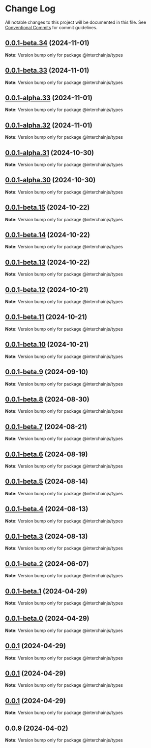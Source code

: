 # Change Log

All notable changes to this project will be documented in this file.
See [Conventional Commits](https://conventionalcommits.org) for commit guidelines.

## [0.0.1-beta.34](https://github.com/cosmology-tech/interchainjs/compare/@interchainjs/types@0.0.1-beta.33...@interchainjs/types@0.0.1-beta.34) (2024-11-01)

**Note:** Version bump only for package @interchainjs/types

## [0.0.1-beta.33](https://github.com/cosmology-tech/interchainjs/compare/@interchainjs/types@0.0.1-alpha.33...@interchainjs/types@0.0.1-beta.33) (2024-11-01)

**Note:** Version bump only for package @interchainjs/types

## [0.0.1-alpha.33](https://github.com/cosmology-tech/interchainjs/compare/@interchainjs/types@0.0.1-alpha.32...@interchainjs/types@0.0.1-alpha.33) (2024-11-01)

**Note:** Version bump only for package @interchainjs/types

## [0.0.1-alpha.32](https://github.com/cosmology-tech/interchainjs/compare/@interchainjs/types@0.0.1-alpha.31...@interchainjs/types@0.0.1-alpha.32) (2024-11-01)

**Note:** Version bump only for package @interchainjs/types

## [0.0.1-alpha.31](https://github.com/cosmology-tech/interchainjs/compare/@interchainjs/types@0.0.1-alpha.30...@interchainjs/types@0.0.1-alpha.31) (2024-10-30)

**Note:** Version bump only for package @interchainjs/types

## [0.0.1-alpha.30](https://github.com/cosmology-tech/interchainjs/compare/@interchainjs/types@0.0.1-beta.15...@interchainjs/types@0.0.1-alpha.30) (2024-10-30)

**Note:** Version bump only for package @interchainjs/types

## [0.0.1-beta.15](https://github.com/cosmology-tech/interchainjs/compare/@interchainjs/types@0.0.1-beta.14...@interchainjs/types@0.0.1-beta.15) (2024-10-22)

**Note:** Version bump only for package @interchainjs/types

## [0.0.1-beta.14](https://github.com/cosmology-tech/interchainjs/compare/@interchainjs/types@0.0.1-beta.13...@interchainjs/types@0.0.1-beta.14) (2024-10-22)

**Note:** Version bump only for package @interchainjs/types

## [0.0.1-beta.13](https://github.com/cosmology-tech/interchainjs/compare/@interchainjs/types@0.0.1-beta.12...@interchainjs/types@0.0.1-beta.13) (2024-10-22)

**Note:** Version bump only for package @interchainjs/types

## [0.0.1-beta.12](https://github.com/cosmology-tech/interchainjs/compare/@interchainjs/types@0.0.1-beta.11...@interchainjs/types@0.0.1-beta.12) (2024-10-21)

**Note:** Version bump only for package @interchainjs/types

## [0.0.1-beta.11](https://github.com/cosmology-tech/interchainjs/compare/@interchainjs/types@0.0.1-beta.10...@interchainjs/types@0.0.1-beta.11) (2024-10-21)

**Note:** Version bump only for package @interchainjs/types

## [0.0.1-beta.10](https://github.com/cosmology-tech/interchainjs/compare/@interchainjs/types@0.0.1-beta.9...@interchainjs/types@0.0.1-beta.10) (2024-10-21)

**Note:** Version bump only for package @interchainjs/types

## [0.0.1-beta.9](https://github.com/cosmology-tech/interchainjs/compare/@interchainjs/types@0.0.1-beta.8...@interchainjs/types@0.0.1-beta.9) (2024-09-10)

**Note:** Version bump only for package @interchainjs/types

## [0.0.1-beta.8](https://github.com/cosmology-tech/interchainjs/compare/@interchainjs/types@0.0.1-beta.7...@interchainjs/types@0.0.1-beta.8) (2024-08-30)

**Note:** Version bump only for package @interchainjs/types

## [0.0.1-beta.7](https://github.com/cosmology-tech/interchainjs/compare/@interchainjs/types@0.0.1-beta.6...@interchainjs/types@0.0.1-beta.7) (2024-08-21)

**Note:** Version bump only for package @interchainjs/types

## [0.0.1-beta.6](https://github.com/cosmology-tech/interchainjs/compare/@interchainjs/types@0.0.1-beta.5...@interchainjs/types@0.0.1-beta.6) (2024-08-19)

**Note:** Version bump only for package @interchainjs/types

## [0.0.1-beta.5](https://github.com/cosmology-tech/interchainjs/compare/@interchainjs/types@0.0.1-beta.4...@interchainjs/types@0.0.1-beta.5) (2024-08-14)

**Note:** Version bump only for package @interchainjs/types

## [0.0.1-beta.4](https://github.com/cosmology-tech/interchainjs/compare/@interchainjs/types@0.0.1-beta.3...@interchainjs/types@0.0.1-beta.4) (2024-08-13)

**Note:** Version bump only for package @interchainjs/types

## [0.0.1-beta.3](https://github.com/cosmology-tech/interchainjs/compare/@interchainjs/types@0.0.1-beta.2...@interchainjs/types@0.0.1-beta.3) (2024-08-13)

**Note:** Version bump only for package @interchainjs/types

## [0.0.1-beta.2](https://github.com/cosmology-tech/interchainjs/compare/@interchainjs/types@0.0.1-beta.1...@interchainjs/types@0.0.1-beta.2) (2024-06-07)

**Note:** Version bump only for package @interchainjs/types

## [0.0.1-beta.1](https://github.com/cosmology-tech/interchainjs/compare/@interchainjs/types@0.0.1-beta.0...@interchainjs/types@0.0.1-beta.1) (2024-04-29)

**Note:** Version bump only for package @interchainjs/types

## [0.0.1-beta.0](https://github.com/cosmology-tech/interchainjs/compare/@interchainjs/types@0.0.1...@interchainjs/types@0.0.1-beta.0) (2024-04-29)

**Note:** Version bump only for package @interchainjs/types

## [0.0.1](https://github.com/cosmology-tech/interchainjs/compare/@interchainjs/types@0.0.1...@interchainjs/types@0.0.1) (2024-04-29)

**Note:** Version bump only for package @interchainjs/types

## [0.0.1](https://github.com/cosmology-tech/interchainjs/compare/@interchainjs/types@0.0.1...@interchainjs/types@0.0.1) (2024-04-29)

**Note:** Version bump only for package @interchainjs/types

## [0.0.1](https://github.com/cosmology-tech/interchainjs/compare/@interchainjs/types@0.0.9...@interchainjs/types@0.0.1) (2024-04-29)

**Note:** Version bump only for package @interchainjs/types

## 0.0.9 (2024-04-02)

**Note:** Version bump only for package @interchainjs/types
